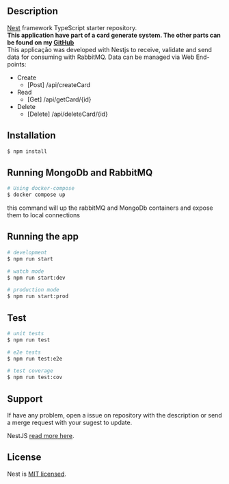 
## Description

[Nest](https://github.com/nestjs/nest) framework TypeScript starter repository.  
**This application have part of a card generate system. The other parts can be found on my [GitHub](https://github.com/devguilhermesv)**   
This applicação was developed with Nestjs to receive, validate and send data for consuming with RabbitMQ.
Data can be managed via Web End-points:  
- Create
  - [Post] /api/createCard
- Read  
  - [Get] /api/getCard/{id}
- Delete  
  - [Delete] /api/deleteCard/{id}

## Installation

```bash
$ npm install
```
## Running MongoDb and RabbitMQ

```bash
# Using docker-compose
$ docker compose up

```

this command will up the rabbitMQ and MongoDb containers and expose them to local connections

## Running the app

```bash
# development
$ npm run start

# watch mode
$ npm run start:dev

# production mode
$ npm run start:prod
```

## Test

```bash
# unit tests
$ npm run test

# e2e tests
$ npm run test:e2e

# test coverage
$ npm run test:cov
```

## Support

If have any problem, open a issue on repository with the description or send a merge request with your sugest to update.  

NestJS [read more here](https://docs.nestjs.com/support).


## License

Nest is [MIT licensed](LICENSE).
